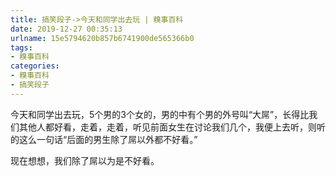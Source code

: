 ```yaml
---
title: 搞笑段子->今天和同学出去玩 | 糗事百科
date: 2019-12-27 00:35:13
urlname: 15e5794620b857b6741900de565366b0
tags: 
- 糗事百科
categories:
- 糗事百科
- 搞笑段子
---
```

今天和同学出去玩，5个男的3个女的，男的中有个男的外号叫“大屌”，长得比我们其他人都好看，走着，走着，听见前面女生在讨论我们几个，我便上去听，则听的这么一句话“后面的男生除了屌以外都不好看。”

现在想想，我们除了屌以为是不好看。


